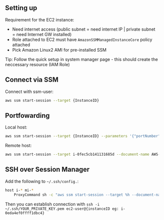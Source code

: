 ## Setting up

Requirement for the EC2 instance:
 - Need internet access (public subnet = need internet IP | private subnet = need Internet GW installed)
 - Role attached to EC2 must have `AmazonSSMManagedInstanceCore` policy attached
 - Pick Amazon Linux2 AMI for pre-installed SSM

Tip: Follow the quick setup in system manager page - this should create the neccessary resource (IAM Role)

## Connect via SSM

Connect with ssm-user:

```bash
aws ssm start-session --target {InstanceID}
```

## Portfowarding

Local host:

```bash
aws ssm start-session --target {InstanceID} --parameters '{"portNumber":["80"],"localPortNumber":["9999"]}'
```

Remote host:

```bash
aws ssm start-session --target i-0fec5cb141131685d --document-name AWS-StartPortForwardingSessionToRemoteHost --parameters '{"portNumber":["80"],"localPortNumber":["8080"],"host":["172.31.10.139"]}'
```

## SSH over Session Manager

Add the following to `~/.ssh/config.`:

```bash
host i-* mi-*
    ProxyCommand sh -c "aws ssm start-session --target %h --document-name AWS-StartSSHSession --parameters 'portNumber=%p'"
```

Then you can establish connection with `ssh -i ~/.ssh/YOUR_PRIVATE_KEY.pem ec2-user@{instanceID eg: i-0eda4ef0ffff1dbc4}`